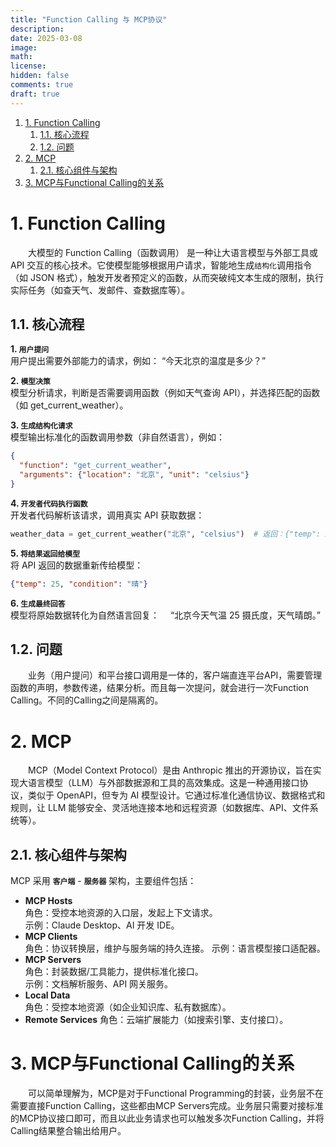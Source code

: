 ```yaml
---
title: "Function Calling 与 MCP协议"
description: 
date: 2025-03-08
image: 
math: 
license: 
hidden: false
comments: true
draft: true
---
```


1. [1. Function Calling](#1-function-calling)
    1. [1.1. 核心流程](#11-核心流程)
    2. [1.2. 问题](#12-问题)
2. [2. MCP](#2-mcp)
    1. [2.1. 核心组件与架构](#21-核心组件与架构)
3. [3. MCP与Functional Calling的关系](#3-mcp与functional-calling的关系)



# 1. Function Calling
&emsp;&emsp;大模型的 Function Calling（函数调用） 是一种让大语言模型与外部工具或 API 交互的核心技术。它使模型能够根据用户请求，智能地生成`结构化`调用指令（如 JSON 格式），触发开发者预定义的函数，从而突破纯文本生成的限制，执行实际任务（如查天气、发邮件、查数据库等）。  


## 1.1. 核心流程

**1. `用户提问`**  
用户提出需要外部能力的请求，例如： “今天北京的温度是多少？”   

**2. `模型决策`**   
模型分析请求，判断是否需要调用函数（例如天气查询 API），并选择匹配的函数（如 get_current_weather）。   

**3. `生成结构化请求`**   
模型输出标准化的函数调用参数（非自然语言），例如：  
```json
{
  "function": "get_current_weather",
  "arguments": {"location": "北京", "unit": "celsius"}
}
```
**4. `开发者代码执行函数`**    
开发者代码解析该请求，调用真实 API 获取数据：    
```python
weather_data = get_current_weather("北京", "celsius")  # 返回：{"temp": 25, "condition": "晴"}
```

**5. `将结果返回给模型`**   
将 API 返回的数据重新传给模型：   
```json
{"temp": 25, "condition": "晴"}
```

**6. `生成最终回答`**   
模型将原始数据转化为自然语言回复：&emsp; “北京今天气温 25 摄氏度，天气晴朗。”

## 1.2. 问题
&emsp;&emsp;业务（用户提问）和平台接口调用是一体的，客户端直连平台API，需要管理函数的声明，参数传递，结果分析。而且每一次提问，就会进行一次Function Calling。不同的Calling之间是隔离的。      


# 2. MCP
&emsp;&emsp;MCP（Model Context Protocol）是由 Anthropic 推出的开源协议，旨在实现大语言模型（LLM）与外部数据源和工具的高效集成。这是一种通用接口协议，类似于 OpenAPI，但专为 AI 模型设计。它通过标准化通信协议、数据格式和规则，让 LLM 能够安全、灵活地连接本地和远程资源（如数据库、API、文件系统等）。    

## 2.1. 核心组件与架构
MCP 采用 **`客户端`** - **`服务器`** 架构，主要组件包括：   
- **MCP Hosts**   
角色：受控本地资源的入口层，发起上下文请求。   
示例：Claude Desktop、AI 开发 IDE。   
- **MCP Clients**   
角色：协议转换层，维护与服务端的持久连接。
示例：语言模型接口适配器。
- **MCP Servers**   
角色：封装数据/工具能力，提供标准化接口。   
示例：文档解析服务、API 网关服务。   
- **Local Data**   
角色：受控本地资源（如企业知识库、私有数据库）。   
- **Remote Services**
角色：云端扩展能力（如搜索引擎、支付接口）。   

# 3. MCP与Functional Calling的关系
&emsp;&emsp;可以简单理解为，MCP是对于Functional Programming的封装，业务层不在需要直接Function Calling，这些都由MCP Servers完成。业务层只需要对接标准的MCP协议接口即可，而且以此业务请求也可以触发多次Function Calling，并将Calling结果整合输出给用户。   